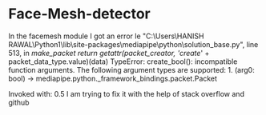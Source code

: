 # Face-Mesh-detector  
In the facemesh module I got an error 
le "C:\Users\HANISH RAWAL\Python1\lib\site-packages\mediapipe\python\solution_base.py", line 513, in _make_packet
    return getattr(packet_creator, 'create_' + packet_data_type.value)(data)
TypeError: create_bool(): incompatible function arguments. The following argument types are supported:
    1. (arg0: bool) -> mediapipe.python._framework_bindings.packet.Packet

Invoked with: 0.5
 I am trying to fix it with the help of stack overflow and github
